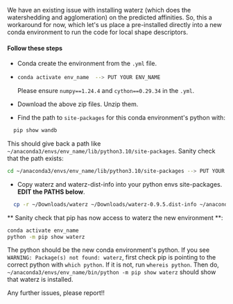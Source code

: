 We have an existing issue with installing waterz (which does the watershedding and agglomeration) on the predicted affinities.
So, this a workaround for now, which let's us place a pre-installed directly into a new conda environment to run the code for local shape descriptors.


#### Follow these steps
- Conda create the environment from the `.yml` file.
- ```bash 
  conda activate env_name  --> PUT YOUR ENV_NAME
  ```
  Please ensure `numpy==1.24.4` and `cython==0.29.34` in the `.yml`.
  
- Download the above zip files. Unzip them.
- Find the path to `site-packages` for this conda environment's python with:
```bash 
  pip show wandb
  ``` 
  This should give back a path like ` ~/anaconda3/envs/env_name/lib/python3.10/site-packages`.
  Sanity check that the path exists: 
  ```bash
  cd ~/anaconda3/envs/env_name/lib/python3.10/site-packages --> PUT YOUR PATH
  ```
- Copy  waterz and waterz-dist-info into your python envs site-packages. <br>
 **EDIT the PATHS below**.
```bash
  cp -r ~/Downloads/waterz ~/Downloads/waterz-0.9.5.dist-info ~/anaconda3/envs/env_name/lib/python3.10/site-packages
```

**  Sanity check that pip has now access to waterz the new environment **:
```bash
conda activate env_name
python -m pip show waterz
```

The python should be the new conda environment's python. If you see `WARNING: Package(s) not found: waterz`, first check pip is pointing to the
correct python with `which python`. If it is not, run `whereis python`.
Then do, `~/anaconda3/envs/env_name/bin/python -m pip show waterz` should show that waterz is installed.

Any further issues, please report!!


